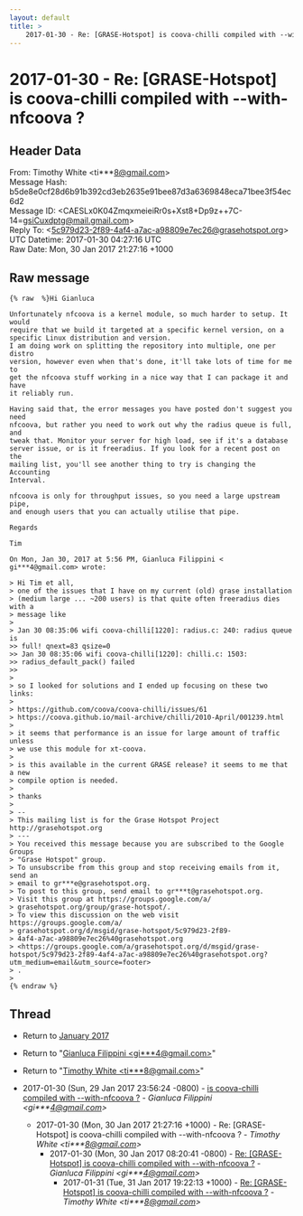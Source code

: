 ```yaml
---
layout: default
title: >
    2017-01-30 - Re: [GRASE-Hotspot] is coova-chilli compiled with --with-nfcoova ?
---
```


# 2017-01-30 - Re: [GRASE-Hotspot] is coova-chilli compiled with --with-nfcoova ?

## Header Data

From: Timothy White \<ti***8@gmail.com\><br>
Message Hash: b5de8e0cf28d6b91b392cd3eb2635e91bee87d3a6369848eca71bee3f54ec6d2<br>
Message ID: \<CAESLx0K04ZmqxmeieiRr0s+Xst8+Dp9z++7C-14=gsiCuxdptg@mail.gmail.com\><br>
Reply To: \<5c979d23-2f89-4af4-a7ac-a98809e7ec26@grasehotspot.org\><br>
UTC Datetime: 2017-01-30 04:27:16 UTC<br>
Raw Date: Mon, 30 Jan 2017 21:27:16 +1000<br>

## Raw message

```
{% raw  %}Hi Gianluca

Unfortunately nfcoova is a kernel module, so much harder to setup. It would
require that we build it targeted at a specific kernel version, on a
specific Linux distribution and version.
I am doing work on splitting the repository into multiple, one per distro
version, however even when that's done, it'll take lots of time for me to
get the nfcoova stuff working in a nice way that I can package it and have
it reliably run.

Having said that, the error messages you have posted don't suggest you need
nfcoova, but rather you need to work out why the radius queue is full, and
tweak that. Monitor your server for high load, see if it's a database
server issue, or is it freeradius. If you look for a recent post on the
mailing list, you'll see another thing to try is changing the Accounting
Interval.

nfcoova is only for throughput issues, so you need a large upstream pipe,
and enough users that you can actually utilise that pipe.

Regards

Tim

On Mon, Jan 30, 2017 at 5:56 PM, Gianluca Filippini <
gi***4@gmail.com> wrote:

> Hi Tim et all,
> one of the issues that I have on my current (old) grase installation
> (medium large ... ~200 users) is that quite often freeradius dies  with a
> message like
>
> Jan 30 08:35:06 wifi coova-chilli[1220]: radius.c: 240: radius queue is
>> full! qnext=83 qsize=0
>> Jan 30 08:35:06 wifi coova-chilli[1220]: chilli.c: 1503:
>> radius_default_pack() failed
>>
>
> so I looked for solutions and I ended up focusing on these two links:
>
> https://github.com/coova/coova-chilli/issues/61
> https://coova.github.io/mail-archive/chilli/2010-April/001239.html
>
> it seems that performance is an issue for large amount of traffic unless
> we use this module for xt-coova.
>
> is this available in the current GRASE release? it seems to me that a new
> compile option is needed.
>
> thanks
>
> --
> This mailing list is for the Grase Hotspot Project http://grasehotspot.org
> ---
> You received this message because you are subscribed to the Google Groups
> "Grase Hotspot" group.
> To unsubscribe from this group and stop receiving emails from it, send an
> email to gr***e@grasehotspot.org.
> To post to this group, send email to gr***t@grasehotspot.org.
> Visit this group at https://groups.google.com/a/
> grasehotspot.org/group/grase-hotspot/.
> To view this discussion on the web visit https://groups.google.com/a/
> grasehotspot.org/d/msgid/grase-hotspot/5c979d23-2f89-
> 4af4-a7ac-a98809e7ec26%40grasehotspot.org
> <https://groups.google.com/a/grasehotspot.org/d/msgid/grase-hotspot/5c979d23-2f89-4af4-a7ac-a98809e7ec26%40grasehotspot.org?utm_medium=email&utm_source=footer>
> .
>
{% endraw %}
```

## Thread

+ Return to [January 2017](/archive/2017/01)

+ Return to "[Gianluca Filippini <gi***4<span>@</span>gmail.com>](/authors/gi___4_at_gmail_com)"
+ Return to "[Timothy White <ti***8<span>@</span>gmail.com>](/authors/ti___8_at_gmail_com)"

+ 2017-01-30 (Sun, 29 Jan 2017 23:56:24 -0800) - [is coova-chilli compiled with --with-nfcoova ?](/archive/2017/01/652dbb2e82815f0b5b88891f21520c39dd387203c238648fb382b0520af8426b) - _Gianluca Filippini \<gi***4@gmail.com\>_
  + 2017-01-30 (Mon, 30 Jan 2017 21:27:16 +1000) - Re: [GRASE-Hotspot] is coova-chilli compiled with --with-nfcoova ? - _Timothy White \<ti***8@gmail.com\>_
    + 2017-01-30 (Mon, 30 Jan 2017 08:20:41 -0800) - [Re: [GRASE-Hotspot] is coova-chilli compiled with --with-nfcoova ?](/archive/2017/01/cc0c20919e715030e9be3a7326241f0755b069fe596d798b7374a63a91a29ff5) - _Gianluca Filippini \<gi***4@gmail.com\>_
      + 2017-01-31 (Tue, 31 Jan 2017 19:22:13 +1000) - [Re: [GRASE-Hotspot] is coova-chilli compiled with --with-nfcoova ?](/archive/2017/01/f84335caa3b7cfe2e71e2464eb150e9864bfa8848405d87b20e150578f547989) - _Timothy White \<ti***8@gmail.com\>_

